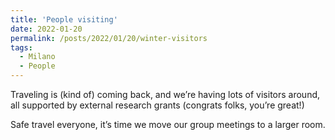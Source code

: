 ```yaml
---
title: 'People visiting'
date: 2022-01-20
permalink: /posts/2022/01/20/winter-visitors
tags:
  - Milano
  - People
---
```


Traveling is (kind of) coming back, and we’re having lots of visitors around, all supported by external research grants (congrats folks, you’re great!)

Safe travel everyone, it’s time we move our group meetings to a larger room.

